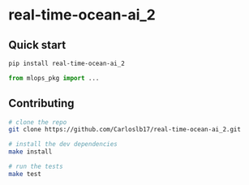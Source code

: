 # real-time-ocean-ai_2

## Quick start

```bash
pip install real-time-ocean-ai_2
```

```python
from mlops_pkg import ...
```

## Contributing

```bash
# clone the repo
git clone https://github.com/Carloslb17/real-time-ocean-ai_2.git

# install the dev dependencies
make install

# run the tests
make test
```
